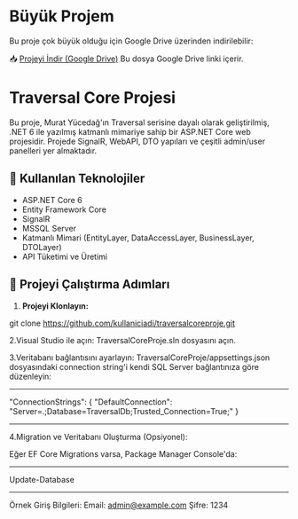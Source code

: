 # Büyük Projem

Bu proje çok büyük olduğu için Google Drive üzerinden indirilebilir:

📥 [Projeyi İndir (Google Drive)](https://drive.google.com/drive/folders/172n2ob75sFsFR0TbtLoGQ4NZwhhJddFt?usp=sharing)
Bu dosya Google Drive linki içerir.


# Traversal Core Projesi

Bu proje, Murat Yücedağ'ın Traversal serisine dayalı olarak geliştirilmiş, .NET 6 ile yazılmış katmanlı mimariye sahip bir ASP.NET Core web projesidir. Projede SignalR, WebAPI, DTO yapıları ve çeşitli admin/user panelleri yer almaktadır.

## 🔧 Kullanılan Teknolojiler

- ASP.NET Core 6
- Entity Framework Core
- SignalR
- MSSQL Server
- Katmanlı Mimari (EntityLayer, DataAccessLayer, BusinessLayer, DTOLayer)
- API Tüketimi ve Üretimi

## 🚀 Projeyi Çalıştırma Adımları

1. **Projeyi Klonlayın:**

git clone https://github.com/kullaniciadi/traversalcoreproje.git


2.Visual Studio ile açın:
  TraversalCoreProje.sln dosyasını açın.

3.Veritabanı bağlantısını ayarlayın:
  TraversalCoreProje/appsettings.json dosyasındaki connection string'i kendi SQL Server bağlantınıza göre düzenleyin:
************
"ConnectionStrings": {
  "DefaultConnection": "Server=.;Database=TraversalDb;Trusted_Connection=True;"
}
************
4.Migration ve Veritabanı Oluşturma (Opsiyonel):

  Eğer EF Core Migrations varsa, Package Manager Console'da:
************
Update-Database
************
Örnek Giriş Bilgileri:
Email: admin@example.com
Şifre: 1234